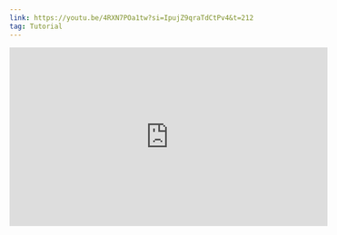 ```yaml
---
link: https://youtu.be/4RXN7POa1tw?si=IpujZ9qraTdCtPv4&t=212
tag: Tutorial
---
```

<iframe width="560" height="315" src="https://www.youtube.com/embed/4RXN7POa1tw?si=IpujZ9qraTdCtPv4&amp;start=212" title="YouTube video player" frameborder="0" allow="accelerometer; autoplay; clipboard-write; encrypted-media; gyroscope; picture-in-picture; web-share" referrerpolicy="strict-origin-when-cross-origin" allowfullscreen></iframe>

